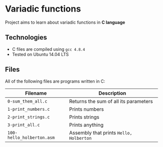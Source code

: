 # Variadic functions
Project aims to learn about variadic functions in **C language**

## Technologies
* C files are compiled using `gcc 4.8.4`
* Tested on Ubuntu 14.04 LTS

## Files
All of the following files are programs written in C:

| Filename | Description |
| -------- | ----------- |
| `0-sum_them_all.c` | Returns the sum of all its parameters |
| `1-print_numbers.c` | Prints numbers |
| `2-print_strings.c` | Prints strings |
| `3-print_all.c` | Prints anything |
| `100-hello_holberton.asm` | Assembly that prints `Hello, Holberton` |